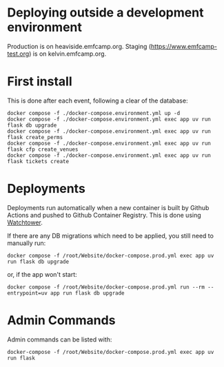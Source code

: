 Deploying outside a development environment
===========================================

Production is on heaviside.emfcamp.org.
Staging (https://www.emfcamp-test.org) is on kelvin.emfcamp.org.

# First install

This is done after each event, following a clear of the database:

    docker compose -f ./docker-compose.environment.yml up -d
    docker compose -f ./docker-compose.environment.yml exec app uv run flask db upgrade
    docker compose -f ./docker-compose.environment.yml exec app uv run flask create_perms
    docker compose -f ./docker-compose.environment.yml exec app uv run flask cfp create_venues
    docker compose -f ./docker-compose.environment.yml exec app uv run flask tickets create


# Deployments

Deployments run automatically when a new container is built by Github Actions
and pushed to Github Container Registry. This is done using [Watchtower](https://containrrr.dev/watchtower/).

If there are any DB migrations which need to be applied, you still need to manually run:

    docker compose -f /root/Website/docker-compose.prod.yml exec app uv run flask db upgrade

or, if the app won't start:

    docker compose -f /root/Website/docker-compose.prod.yml run --rm --entrypoint=uv app run flask db upgrade

# Admin Commands

Admin commands can be listed with:

    docker-compose -f /root/Website/docker-compose.prod.yml exec app uv run flask